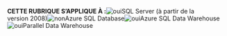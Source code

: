 <Token>**CETTE RUBRIQUE S’APPLIQUE À :**![oui](media/yes.png)SQL Server (à partir de la version 2008)![non](media/no.png)Azure SQL Database![oui](media/yes.png)Azure SQL Data Warehouse ![oui](media/yes.png)Parallel Data Warehouse </Token>

